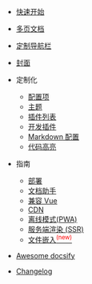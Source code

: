 
  * [快速开始](docs/quickstart.md)
  * [多页文档](docs/more-pages.md)
  * [定制导航栏](docs/custom-navbar.md)
  * [封面](docs/cover.md)

* 定制化

  * [配置项](docs/configuration.md)
  * [主题](docs/themes.md)
  * [插件列表](docs/plugins.md)
  * [开发插件](docs/write-a-plugin.md)
  * [Markdown 配置](docs/markdown.md)
  * [代码高亮](docs/language-highlight.md)

* 指南

  * [部署](docs/deploy.md)
  * [文档助手](docs/helpers.md)
  * [兼容 Vue](docs/vue.md)
  * [CDN](docs/cdn.md)
  * [离线模式(PWA)](docs/pwa.md)
  * [服务端渲染 (SSR)](docs/ssr.md)
  * [文件嵌入<sup style="color:red">(new)<sup>](docs/embed-files.md)

* [Awesome docsify](docs/awesome.md)
* [Changelog](docs/changelog.md)
